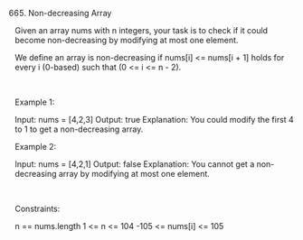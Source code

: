 665. Non-decreasing Array

Given an array nums with n integers, your task is to check if it could become non-decreasing by modifying at most one element.

We define an array is non-decreasing if nums[i] <= nums[i + 1] holds for every i (0-based) such that (0 <= i <= n - 2).

 

Example 1:

Input: nums = [4,2,3]
Output: true
Explanation: You could modify the first 4 to 1 to get a non-decreasing array.


Example 2:

Input: nums = [4,2,1]
Output: false
Explanation: You cannot get a non-decreasing array by modifying at most one element.


 

Constraints:

n == nums.length
1 <= n <= 104
-105 <= nums[i] <= 105